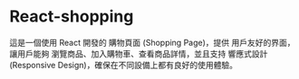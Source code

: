 # React-shopping
這是一個使用 React 開發的 購物頁面 (Shopping Page)，提供 用戶友好的界面，讓用戶能夠 瀏覽商品、加入購物車、查看商品詳情，並且支持 響應式設計 (Responsive Design)，確保在不同設備上都有良好的使用體驗。
